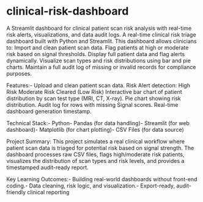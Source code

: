 # clinical-risk-dashboard
A Streamlit dashboard for clinical patient scan risk analysis with real-time risk alerts, visualizations, and data audit logs. A real-time clinical risk triage dashboard built with Python and Streamlit.
This dashboard allows clinicians to:
Import and clean patient scan data.
Flag patients at high or moderate risk based on signal thresholds.
Display full patient data and flag alerts dynamically.
Visualize scan types and risk distributions using bar and pie charts.
Maintain a full audit log of missing or invalid records for compliance purposes.

 Features:- Upload and clean patient scan data.
Risk Alert detection:
High Risk
Moderate Risk
Cleared (Low Risk)
Interactive bar chart of patient distribution by scan test type (MRI, CT, X-ray).
Pie chart showing risk distribution.
Audit log for rows with missing Signal scores.
Real-time dashboard generation timestamp.
 
 Technical Stack:- Python- Pandas (for data handling)- Streamlit (for web dashboard)- Matplotlib (for chart plotting)- CSV Files (for data source)

 Project Summary:
This project simulates a real clinical workflow where patient scan data is triaged for potential risk based on signal strength. The dashboard processes raw CSV files, flags high/moderate risk patients, visualizes the distribution of scan types and risk levels, and provides a timestamped audit-ready report.
 
 Key Learning Outcomes:- Building real-world dashboards without front-end coding.- Data cleaning, risk logic, and visualization.- Export-ready, audit-friendly clinical reporting
